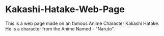 # Kakashi-Hatake-Web-Page
This is a web page made on an famous Anime Character Kakashi Hatake.
He is a character from the Anime Named - "Naruto".
